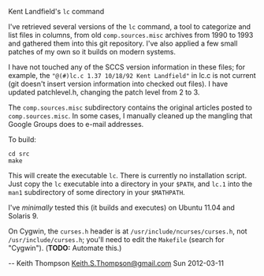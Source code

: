 Kent Landfield's `lc` command

I've retrieved several versions of the `lc` command, a tool to
categorize and list files in columns, from old `comp.sources.misc`
archives from 1990 to 1993 and gathered them into this git repository.
I've also applied a few small patches of my own so it builds on
modern systems.

I have not touched any of the SCCS version information in these files;
for example, the `"@(#)lc.c 1.37 10/18/92 Kent Landfield"` in lc.c is
not current (git doesn't insert version information into checked out files).
I have updated patchlevel.h, changing the patch level from 2 to 3.

The `comp.sources.misc` subdirectory contains the original articles
posted to `comp.sources.misc`.  In some cases, I manually cleaned up
the mangling that Google Groups does to e-mail addresses.

To build:

    cd src
    make

This will create the executable `lc`.  There is currently no
installation script.  Just copy the `lc` executable into a directory
in your `$PATH`, and `lc.1` into the `man1` subdirectory of some
directory in your `$MATHPATH`.

I've *minimally* tested this (it builds and executes) on Ubuntu 11.04
and Solaris 9.

On Cygwin, the `curses.h` header is at `/usr/include/ncurses/curses.h`,
not `/usr/include/curses.h`; you'll need to edit the `Makefile`
(search for "Cygwin").  (**TODO:** Automate this.)

-- Keith Thompson <Keith.S.Thompson@gmail.com> Sun 2012-03-11
